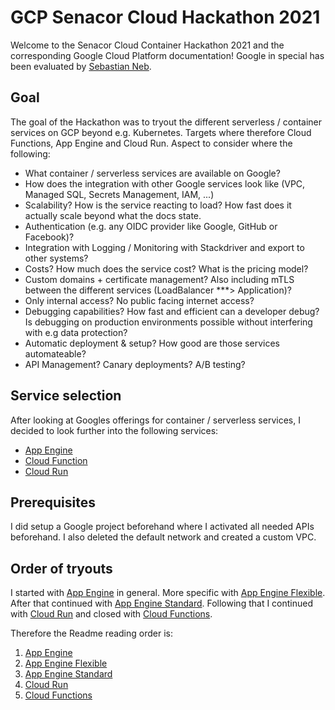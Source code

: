 # GCP Senacor Cloud Hackathon 2021

Welcome to the Senacor Cloud Container Hackathon 2021 and the corresponding Google Cloud Platform documentation!
Google in special has been evaluated by [Sebastian Neb](https://github.com/schostin).

## Goal

The goal of the Hackathon was to tryout the different serverless / container services on GCP beyond e.g. Kubernetes.
Targets where therefore Cloud Functions, App Engine and Cloud Run. Aspect to consider where the following:

- What container / serverless services are available on Google?
- How does the integration with other Google services look like (VPC, Managed SQL, Secrets Management, IAM, ...)
- Scalability? How is the service reacting to load? How fast does it actually scale beyond what the docs state.
- Authentication (e.g. any OIDC provider like Google, GitHub or Facebook)?
- Integration with Logging / Monitoring with Stackdriver and export to other systems?
- Costs? How much does the service cost? What is the pricing model?
- Custom domains + certificate management? Also including mTLS between the different services (LoadBalancer \*\*\*> Application)?
- Only internal access? No public facing internet access?
- Debugging capabilities? How fast and efficient can a developer debug? Is debugging on production environments possible
  without interfering with e.g data protection?
- Automatic deployment & setup? How good are those services automateable?
- API Management? Canary deployments? A/B testing?

## Service selection

After looking at Googles offerings for container / serverless services, I decided to look further into the following services:

- [App Engine](./appEngine)
- [Cloud Function](./cloudFunction)
- [Cloud Run](./cloudRun)

## Prerequisites

I did setup a Google project beforehand where I activated all needed APIs beforehand. I also deleted the default network
and created a custom VPC.

## Order of tryouts

I started with [App Engine](./appEngine) in general. More specific with [App Engine Flexible](./appEngine/flexible).
After that continued with [App Engine Standard](./appEngine/standard).
Following that I continued with [Cloud Run](./cloudRun) and closed with [Cloud Functions](./cloudFunctions).

Therefore the Readme reading order is:

1. [App Engine](./appEngine)
2. [App Engine Flexible](./appEngine/flexible)
3. [App Engine Standard](./appEngine/standard)
4. [Cloud Run](./cloudRun)
5. [Cloud Functions](./cloudFunctions)
